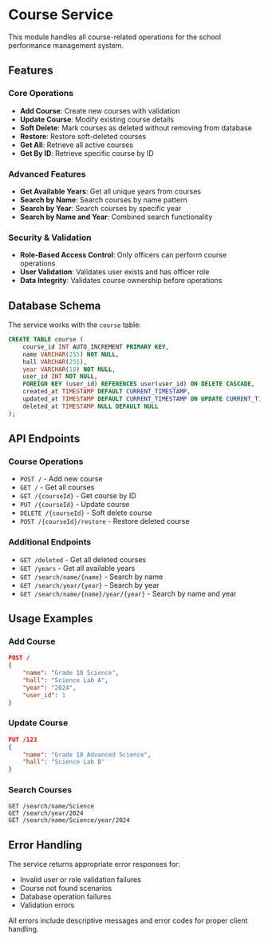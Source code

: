 # Course Service

This module handles all course-related operations for the school performance management system.

## Features

### Core Operations
- **Add Course**: Create new courses with validation
- **Update Course**: Modify existing course details
- **Soft Delete**: Mark courses as deleted without removing from database
- **Restore**: Restore soft-deleted courses
- **Get All**: Retrieve all active courses
- **Get By ID**: Retrieve specific course by ID

### Advanced Features
- **Get Available Years**: Get all unique years from courses
- **Search by Name**: Search courses by name pattern
- **Search by Year**: Search courses by specific year
- **Search by Name and Year**: Combined search functionality

### Security & Validation
- **Role-Based Access Control**: Only officers can perform course operations
- **User Validation**: Validates user exists and has officer role
- **Data Integrity**: Validates course ownership before operations

## Database Schema

The service works with the `course` table:

```sql
CREATE TABLE course (
    course_id INT AUTO_INCREMENT PRIMARY KEY,
    name VARCHAR(255) NOT NULL,
    hall VARCHAR(255),
    year VARCHAR(10) NOT NULL,
    user_id INT NOT NULL,
    FOREIGN KEY (user_id) REFERENCES user(user_id) ON DELETE CASCADE,
    created_at TIMESTAMP DEFAULT CURRENT_TIMESTAMP,
    updated_at TIMESTAMP DEFAULT CURRENT_TIMESTAMP ON UPDATE CURRENT_TIMESTAMP,
    deleted_at TIMESTAMP NULL DEFAULT NULL
);
```

## API Endpoints

### Course Operations
- `POST /` - Add new course
- `GET /` - Get all courses
- `GET /{courseId}` - Get course by ID
- `PUT /{courseId}` - Update course
- `DELETE /{courseId}` - Soft delete course
- `POST /{courseId}/restore` - Restore deleted course

### Additional Endpoints
- `GET /deleted` - Get all deleted courses
- `GET /years` - Get all available years
- `GET /search/name/{name}` - Search by name
- `GET /search/year/{year}` - Search by year
- `GET /search/name/{name}/year/{year}` - Search by name and year

## Usage Examples

### Add Course
```json
POST /
{
    "name": "Grade 10 Science",
    "hall": "Science Lab A",
    "year": "2024",
    "user_id": 1
}
```

### Update Course
```json
PUT /123
{
    "name": "Grade 10 Advanced Science",
    "hall": "Science Lab B"
}
```

### Search Courses
```
GET /search/name/Science
GET /search/year/2024
GET /search/name/Science/year/2024
```

## Error Handling

The service returns appropriate error responses for:
- Invalid user or role validation failures
- Course not found scenarios
- Database operation failures
- Validation errors

All errors include descriptive messages and error codes for proper client handling.
